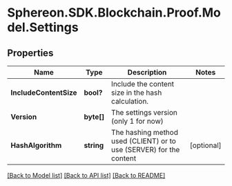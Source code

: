 # Sphereon.SDK.Blockchain.Proof.Model.Settings
## Properties

Name | Type | Description | Notes
------------ | ------------- | ------------- | -------------
**IncludeContentSize** | **bool?** | Include the content size in the hash calculation. | 
**Version** | **byte[]** | The settings version (only 1 for now) | 
**HashAlgorithm** | **string** | The hashing method used (CLIENT) or to use (SERVER) for the content | [optional] 

[[Back to Model list]](../README.md#documentation-for-models) [[Back to API list]](../README.md#documentation-for-api-endpoints) [[Back to README]](../README.md)

